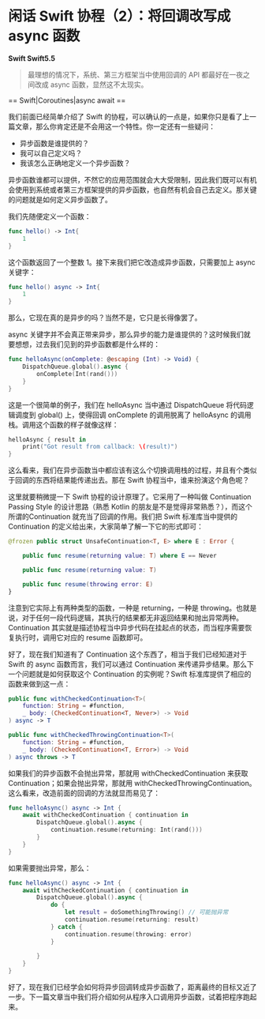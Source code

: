 # 闲话 Swift 协程（2）：将回调改写成 async 函数

**Swift Swift5.5**

> 最理想的情况下，系统、第三方框架当中使用回调的 API 都最好在一夜之间改成 async 函数，显然这不太现实。

==  Swift|Coroutines|async await ==

我们前面已经简单介绍了 Swift 的协程，可以确认的一点是，如果你只是看了上一篇文章，那么你肯定还是不会用这一个特性。你一定还有一些疑问：

* 异步函数是谁提供的？
* 我可以自己定义吗？
* 我该怎么正确地定义一个异步函数？

异步函数谁都可以提供，不然它的应用范围就会大大受限制，因此我们既可以有机会使用到系统或者第三方框架提供的异步函数，也自然有机会自己去定义。那关键的问题就是如何定义异步函数了。

我们先随便定义一个函数：

```swift
func hello() -> Int{
    1
}
```

这个函数返回了一个整数 1。接下来我们把它改造成异步函数，只需要加上 async 关键字：

```swift
func hello() async -> Int{
    1
}
```

那么，它现在真的是异步的吗？当然不是，它只是长得像罢了。

async 关键字并不会真正带来异步，那么异步的能力是谁提供的？这时候我们就要想想，过去我们见到的异步函数都是什么样的：

```swift
func helloAsync(onComplete: @escaping (Int) -> Void) {
    DispatchQueue.global().async {
        onComplete(Int(rand()))
    }
}
```

这是一个很简单的例子，我们在 helloAsync 当中通过 DispatchQueue 将代码逻辑调度到 global() 上，使得回调 onComplete 的调用脱离了 helloAsync 的调用栈。调用这个函数的样子就像这样：

```swift
helloAsync { result in
    print("Got result from callback: \(result)")
}
```

这么看来，我们在异步函数当中都应该有这么个切换调用栈的过程，并且有个类似于回调的东西将结果能传递出去。那在 Swift 协程当中，谁来扮演这个角色呢？

这里就要稍微提一下 Swift 协程的设计原理了。它采用了一种叫做 Continuation Passing Style 的设计思路（熟悉 Kotlin 的朋友是不是觉得非常熟悉？），而这个所谓的Continuation 就充当了回调的作用。我们把 Swift 标准库当中提供的 Continuation 的定义给出来，大家简单了解一下它的形式即可：

```swift
@frozen public struct UnsafeContinuation<T, E> where E : Error {

    public func resume(returning value: T) where E == Never

    public func resume(returning value: T)

    public func resume(throwing error: E)
}
```

注意到它实际上有两种类型的函数，一种是 returning，一种是 throwing。也就是说，对于任何一段代码逻辑，其执行的结果都无非返回结果和抛出异常两种。Continuation 其实就是描述协程当中异步代码在挂起点的状态，而当程序需要恢复执行时，调用它对应的 resume 函数即可。

好了，现在我们知道有了 Continuation 这个东西了，相当于我们已经知道对于 Swift 的 async 函数而言，我们可以通过 Continuation 来传递异步结果。那么下一个问题就是如何获取这个 Continuation 的实例呢？Swift 标准库提供了相应的函数来做到这一点：

```swift 
public func withCheckedContinuation<T>(
    function: String = #function, 
    _ body: (CheckedContinuation<T, Never>) -> Void
) async -> T

public func withCheckedThrowingContinuation<T>(
    function: String = #function, 
    _ body: (CheckedContinuation<T, Error>) -> Void
) async throws -> T
```

如果我们的异步函数不会抛出异常，那就用 withCheckedContinuation 来获取 Continuation；如果会抛出异常，那就用 withCheckedThrowingContinuation。这么看来，改造前面的回调的方法就显而易见了：

```swift
func helloAsync() async -> Int {
    await withCheckedContinuation { continuation in
        DispatchQueue.global().async {
            continuation.resume(returning: Int(rand()))
        }
    }
}
```

如果需要抛出异常，那么：

```swift
func helloAsync() async -> Int {
    await withCheckedContinuation { continuation in
        DispatchQueue.global().async {
            do {
                let result = doSomethingThrowing() // 可能抛异常
                continuation.resume(returning: result)
            } catch {
                continuation.resume(throwing: error)
            }
            
        }
    }
}
```

好了，现在我们已经学会如何将异步回调转成异步函数了，距离最终的目标又近了一步。下一篇文章当中我们将介绍如何从程序入口调用异步函数，试着把程序跑起来。